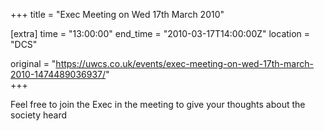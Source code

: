 +++
title = "Exec Meeting on Wed 17th March 2010"

[extra]
time = "13:00:00"
end_time = "2010-03-17T14:00:00Z"
location = "DCS"

original = "https://uwcs.co.uk/events/exec-meeting-on-wed-17th-march-2010-1474489036937/"    
+++

Feel free to join the Exec in the meeting to give your thoughts about the society heard

